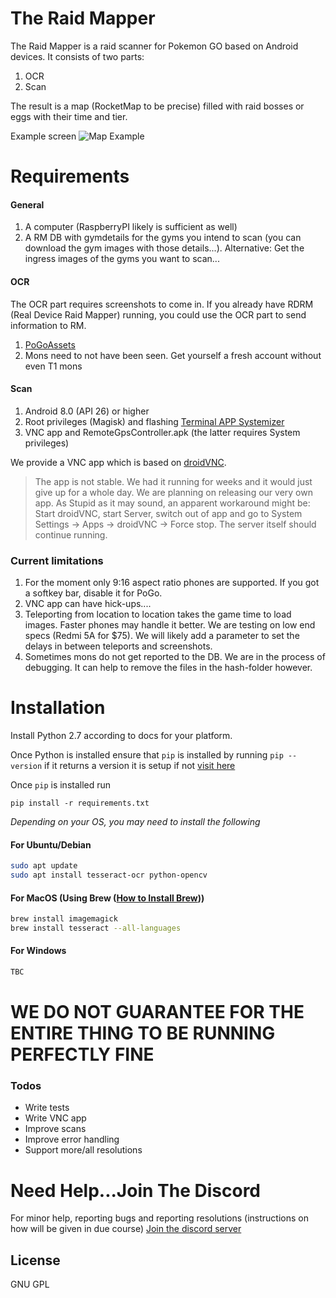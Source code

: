 # The Raid Mapper

The Raid Mapper is a raid scanner for Pokemon GO based on Android devices.
It consists of two parts:
1) OCR
2) Scan

The result is a map (RocketMap to be precise) filled with raid bosses or eggs with their time and tier.

Example screen
![Map Example](examples/example_map.png?raw=true "Map Example")

# Requirements
#### General
1) A computer (RaspberryPI likely is sufficient as well)
2) A RM DB with gymdetails for the gyms you intend to scan (you can download the gym images with those details...). Alternative: Get the ingress images of the gyms you want to scan...

#### OCR
The OCR part requires screenshots to come in. If you already have RDRM (Real Device Raid Mapper) running, you could use the OCR part to send information to RM.
1) [PoGoAssets](https://github.com/ZeChrales/PogoAssets)
2) Mons need to not have been seen. Get yourself a fresh account without even T1 mons

#### Scan
1) Android 8.0 (API 26) or higher
2) Root privileges (Magisk) and flashing [Terminal APP Systemizer](https://forum.xda-developers.com/apps/magisk/module-terminal-app-systemizer-ui-t3585851)
3) VNC app and RemoteGpsController.apk (the latter requires System privileges)

We provide a VNC app which is based on [droidVNC](https://github.com/oNaiPs/droidVncServer).
> The app is not stable. We had it running for weeks and it would just give up for a whole day. We are planning on releasing our very own app.
As Stupid as it may sound, an apparent workaround might be:
Start droidVNC, start Server, switch out of app and go to System Settings -> Apps -> droidVNC -> Force stop. The server itself should continue running.

### Current limitations
1) For the moment only 9:16 aspect ratio phones are supported. If you got a softkey bar, disable it for PoGo.
2) VNC app can have hick-ups....
3) Teleporting from location to location takes the game time to load images. Faster phones may handle it better. We are testing on low end specs (Redmi 5A for $75). We will likely add a parameter to set the delays in between teleports and screenshots.
4) Sometimes mons do not get reported to the DB. We are in the process of debugging. It can help to remove the files in the hash-folder however.

# Installation
Install Python 2.7 according to docs for your platform.

Once Python is installed ensure that `pip` is installed by running
`pip --version` if it returns a version it is setup if not [visit here](https://packaging.python.org/tutorials/installing-packages/#ensure-you-can-run-pip-from-the-command-line)

Once `pip` is installed run

`pip install -r requirements.txt`

*Depending on your OS, you may need to install the following*
#### For Ubuntu/Debian
```bash
sudo apt update
sudo apt install tesseract-ocr python-opencv
```
#### For MacOS (Using Brew ([How to Install Brew](https://brew.sh/)))
```bash
brew install imagemagick
brew install tesseract --all-languages
```
#### For Windows
```bash
TBC
```

# WE DO NOT GUARANTEE FOR THE ENTIRE THING TO BE RUNNING PERFECTLY FINE

### Todos

 - Write tests
 - Write VNC app
 - Improve scans
 - Improve error handling
 - Support more/all resolutions

# Need Help...Join The Discord
For minor help, reporting bugs and reporting resolutions (instructions on how will be given in due course)
[Join the discord server](https://discord.gg/MC3vAH9)


License
----

GNU GPL
